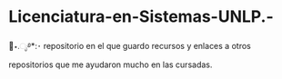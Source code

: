 # Licenciatura-en-Sistemas-UNLP.-
🪼⋆.ೃ࿔*:･ repositorio en el que guardo recursos y enlaces a otros repositorios que me ayudaron mucho en las cursadas.
